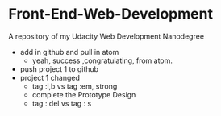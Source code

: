 # Front-End-Web-Development
A repository of my Udacity Web Development Nanodegree
- add in github and pull in atom
  - yeah, success ,congratulating, from atom.
- push project 1 to github
- project 1 changed
  - tag :i,b vs tag :em, strong
  - complete the Prototype Design
  - tag : del vs tag : s
